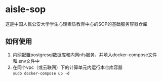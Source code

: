 # aisle-sop
这是中国人民公安大学学生心理素质教育中心的SOP的基础服务容器仓库  

## 如何使用
1. 内网配置postgresql数据库和内网nfs服务，并填入docker-compose文件和.env文件中
2. 在同个vpc（或云联网）下的计算单元内运行本仓库容器  
`sudo docker-compose up -d`
